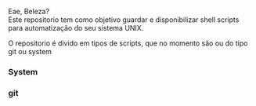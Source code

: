 
Eae, Beleza? <br>
Este repositorio tem como objetivo guardar e disponibilizar shell scripts
para automatização do seu sistema UNIX.

O repositorio é divido em tipos de scripts, que no momento são ou do tipo git ou system

### System





### git
